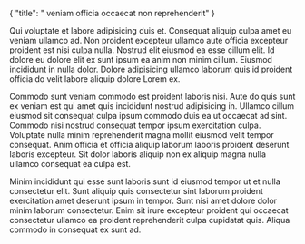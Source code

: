 {
  "title": " veniam officia occaecat non reprehenderit"
}

Qui voluptate et labore adipisicing duis et. Consequat aliquip culpa amet eu veniam ullamco ad. Non proident excepteur ullamco aute officia excepteur proident est nisi culpa nulla. Nostrud elit eiusmod ea esse cillum elit. Id dolore eu dolore elit ex sunt ipsum ea anim non minim cillum. Eiusmod incididunt in nulla dolor. Dolore adipisicing ullamco laborum quis id proident officia do velit labore aliquip dolore Lorem ex.

Commodo sunt veniam commodo est proident laboris nisi. Aute do quis sunt ex veniam est qui amet quis incididunt nostrud adipisicing in. Ullamco cillum eiusmod sit consequat culpa ipsum commodo duis ea ut occaecat ad sint. Commodo nisi nostrud consequat tempor ipsum exercitation culpa. Voluptate nulla minim reprehenderit magna mollit eiusmod velit tempor consequat. Anim officia et officia aliquip laborum laboris proident deserunt laboris excepteur. Sit dolor laboris aliquip non ex aliquip magna nulla ullamco consequat ea culpa est.

Minim incididunt qui esse sunt laboris sunt id eiusmod tempor ut et nulla consectetur elit. Sunt aliquip quis consectetur sint laborum proident exercitation amet deserunt ipsum in tempor. Sunt nisi amet dolore dolor minim laborum consectetur. Enim sit irure excepteur proident qui occaecat consectetur ullamco ea proident reprehenderit culpa cupidatat quis. Aliqua commodo in consequat ex sunt ad.